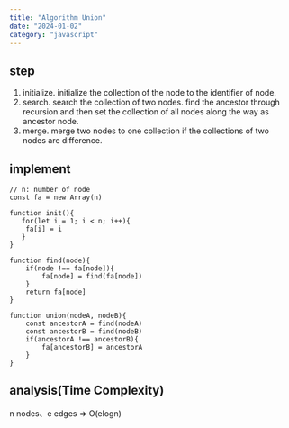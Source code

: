 ```yaml
---
title: "Algorithm Union"
date: "2024-01-02"
category: "javascript"
---
```


## step

1. initialize. initialize the collection of the node to the identifier of node.
2. search. search the collection of two nodes. find the ancestor through recursion and then set the collection of all nodes along the way as ancestor node.
3. merge. merge two nodes to one collection if the collections of two nodes are difference.

## implement

```
// n: number of node
const fa = new Array(n)

function init(){
   for(let i = 1; i < n; i++){
    fa[i] = i
   } 
}

function find(node){
    if(node !== fa[node]){
        fa[node] = find(fa[node])
    }
    return fa[node]
}

function union(nodeA, nodeB){
    const ancestorA = find(nodeA)
    const ancestorB = find(nodeB)
    if(ancestorA !== ancestorB){
        fa[ancestorB] = ancestorA
    }
}
```

## analysis(Time Complexity)

n nodes、e edges => O(elogn)